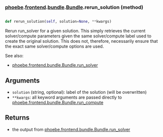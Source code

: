 ### [phoebe](phoebe.md).[frontend](phoebe.frontend.md).[bundle](phoebe.frontend.bundle.md).[Bundle](phoebe.frontend.bundle.Bundle.md).rerun_solution (method)


```py

def rerun_solution(self, solution=None, **kwargs)

```



Rerun run_solver for a given solution.  This simply retrieves the current
solver/compute parameters given the same solver/compute label used to
create the original solution.  This does not, therefore, necessarily
ensure that the exact same solver/compute options are used.

See also:
* [phoebe.frontend.bundle.Bundle.run_solver](phoebe.frontend.bundle.Bundle.run_solver.md)

Arguments
------------
* `solution` (string, optional): label of the solution (will be overwritten)
* `**kwargs`: all keyword arguments are passed directly to
    [phoebe.frontend.bundle.Bundle.run_compute](phoebe.frontend.bundle.Bundle.run_compute.md)

Returns
------------
* the output from [phoebe.frontend.bundle.Bundle.run_solver](phoebe.frontend.bundle.Bundle.run_solver.md)

